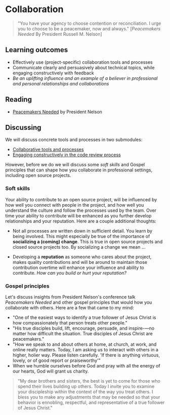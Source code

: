 # Collaboration

> "You have your agency to choose contention or reconciliation. I urge you to choose to be a peacemaker, now and always." [*Peacemakers Needed* By President Russell M. Nelson]

## Learning outcomes

* Effectively use (project-specific) collaboration tools and processes
* Communicate clearly and persuasively about technical topics, while engaging constructively with feedback 
* *Be an uplifting influence and an example of a believer in professional and personal relationships and collaborations*

## Reading

* [Peacemakers Needed](https://www.churchofjesuschrist.org/study/general-conference/2023/04/47nelson?lang=eng) by President Nelson

## Discussing

We will discuss concrete tools and processes in two submodules:

* [Collaborative tools and processes](tools-and-processes.md)
* [Engaging constructively in the code review process](code-review.md)

However, before we do we will discuss some *soft skills* and Gospel principles that can shape how you collaborate in professional settings, including open source projects.

### Soft skills

Your ability to contribute to an open source project, will be influenced by how well you connect with people in the project, and how well you understand the culture and follow the processes used by the team. Over time your ability to contribute will be enhanced as you further develop relationships and your reputation. Here are a couple additional thoughts:

* Not all processes are written down in sufficient detail. You learn by being involved. This might especially be true of the importance of **socializing a (coming) change**. This is true in open source projects and closed source projects too. By socializing a change we mean ...

* Developing a **reputation** as someone who cares about the project, makes quality contributions and will be around to maintain those contribution overtime will enhance your influence and ability to contribute. *How can you build or hurt your reputation?*

### Gospel principles

Let's discuss insights from President Nelson's conference talk *Peacemakers Needed* and other gospel principles that would how you collaborate with others. Here are a few that came to my mind:

* "One of the easiest ways to identify a true follower of Jesus Christ is how compassionately that person treats other people."
* "His true disciples build, lift, encourage, persuade, and inspire-—no matter how difficult the situation. True disciples of Jesus Christ are peacemakers."
* "How we speak to and about others at home, at church, at work, and online really matters. Today, I am asking us to interact with others in a higher, holier way. Please listen carefully. 'If there is anything virtuous, lovely, or of good report or praiseworthy'"
* When we humble ourselves before God and pray with all the energy of our hearts, God will grant us charity.

> "My dear brothers and sisters, the best is yet to come for those who spend their lives building up others. Today I invite you to examine your discipleship within the context of the way you treat others. I bless you to make any adjustments that may be needed so that your behavior is ennobling, respectful, and representative of a true follower of Jesus Christ."
